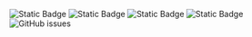 ![Static Badge](https://img.shields.io/badge/blacklists-60-000000) ![Static Badge](https://img.shields.io/badge/blacklisted-2899666-cc0000) ![Static Badge](https://img.shields.io/badge/whitelisted-2244-00CC00) ![Static Badge](https://img.shields.io/badge/streaming_blacklist-28107-000000) ![GitHub issues](https://img.shields.io/github/issues/fabriziosalmi/blacklists)
